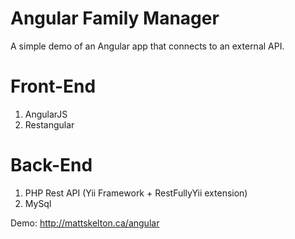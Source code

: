Angular Family Manager
=======
A simple demo of an Angular app that connects to an external API.

Front-End
=========
  1. AngularJS
  2. Restangular

Back-End
========
  1. PHP Rest API (Yii Framework + RestFullyYii extension)
  2. MySql

Demo: http://mattskelton.ca/angular
